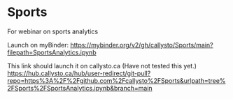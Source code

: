 # Sports
For webinar on sports analytics

Launch on myBinder: 
https://mybinder.org/v2/gh/callysto/Sports/main?filepath=SportsAnalytics.ipynb

This link should launch it on callysto.ca (Have not tested this yet.)
https://hub.callysto.ca/hub/user-redirect/git-pull?repo=https%3A%2F%2Fgithub.com%2Fcallysto%2FSports&urlpath=tree%2FSports%2FSportsAnalytics.ipynb&branch=main

